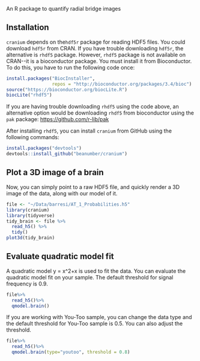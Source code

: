 An R package to quantify radial bridge images

Installation
------------

`cranium` depends on the`hdf5r` package for reading HDF5 files. You could download `hdf5r` from CRAN. If you have trouble downloading `hdf5r`, the alternative is `rhdf5` package. However, `rhdf5` package is not available on CRAN--it is a bioconductor package. You must install it from Bioconductor. To do this, you have to run the following code once:

``` r
install.packages("BiocInstaller",
                 repos = "http://bioconductor.org/packages/3.4/bioc")
source("https://bioconductor.org/biocLite.R")
biocLite("rhdf5")
```

If you are having trouble downloading `rhdf5` using the code above, an alternative option would be downloading `rhdf5` from bioconductor using the `pak` package: https://github.com/r-lib/pak

After installing `rhdf5`, you can install `cranium` from GitHub using the following commands:

``` r
install.packages("devtools")
devtools::install_github("beanumber/cranium")
```

Plot a 3D image of a brain
--------------------------

Now, you can simply point to a raw HDF5 file, and quickly render a 3D image of the data, along with our model of it.

``` r
file <- "~/Data/barresi/AT_1_Probabilities.h5"
library(cranium)
library(tidyverse)
tidy_brain <- file %>%
  read_h5() %>%
  tidy()
plot3d(tidy_brain)
```
Evaluate quadratic model fit
--------------------------
A quadratic model y = x^2+x is used to fit the data. You can evaluate the quadratic model fit on your sample. The default threshold for signal frequency is 0.9.
``` r
file%>%
  read_h5()%>%
  qmodel.brain()
``` 
If you are working with You-Too sample, you can change the data type and the default threshold for You-Too sample is 0.5. You can also adjust the threshold.
``` r
file%>%
  read_h5()%>%
  qmodel.brain(type="youtoo", threshold = 0.8)
``` 





